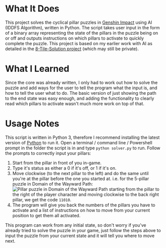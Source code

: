# What It Does #
This project solves the cyclical pillar puzzles in [Genshin Impact](https://genshin.mihoyo.com/) using AI (IDDFS
 Algorithm), written in Python. The script takes user input in the form of a binary array representing the state of
  the pillars in the puzzle being on or off and outputs instructions on which pillars to activate to quickly complete
   the puzzle. This project is based on my earlier work with AI as detailed in the 
    [8-Tile-Solution project](https://github.com/TJEEPOT/8-Tile-Solution) (which may still be private). 

# What I Learned #
Since the core was already written, I only had to work out how to solve the puzzle and add ways for the user to tell
 the program what the input is, and how to tell the user what to do. The basic version of just showing the path to
  the end state was easy enough, and adding the functionality to clearly read which pillars to activate wasn't much
   more work on top of that.

# Usage Notes #
This script is written in Python 3, therefore I recommend installing the latest version of
 [Python](https://www.python.org/downloads/) to run it. Open a terminal / command line / Powershell prompt in the
  folder the script is in and type ```python solver.py``` to run. Follow the prompts to correctly input your pillars: 
1. Start from the pillar in front of you in-game.
2. Type it's status as either a 0 if it's off, or 1 if it's on.
3. Move clockwise (to the next pillar to the left) and do the same until you're at the pillar before the one you
 started at. i.e. for the 5-pillar puzzle in Domain of the Wayward Path: ![Pillar puzzle in Domain of the Wayward Path
 ](https://static.gosunoob.com/img/1/2020/10/domain-of-the-wayward-path-genshin-impact-1024x576.jpg) starting from
  the pillar to the right of the player character and moving clockwise to the back right pillar, we get the code
   `11010`.
4. The program will give you back the numbers of the pillars you have to activate and a list of instructions on how to 
 move from your current position to get them all activated.
 
This program can work from any initial state, so don't worry if you've already tried to solve the puzzle in your game,
 just follow the steps above to input the puzzle from your current state and it will tell you where to move next.
